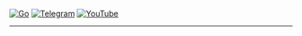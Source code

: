 [![Go](https://img.shields.io/badge/go-%2300ADD8.svg?style=for-the-badge&logo=go&logoColor=white)](https://go.dev/) [![Telegram](https://img.shields.io/badge/Telegram-2CA5E0?style=for-the-badge&logo=telegram&logoColor=white)](https://t.me/YonkoNostrada) 	[![YouTube](https://img.shields.io/badge/YouTube-%23FF0000.svg?style=for-the-badge&logo=YouTube&logoColor=white)](https://www.youtube.com/channel/UCBusM2QoshuKuXmuqCDG7Kw)

   
***
